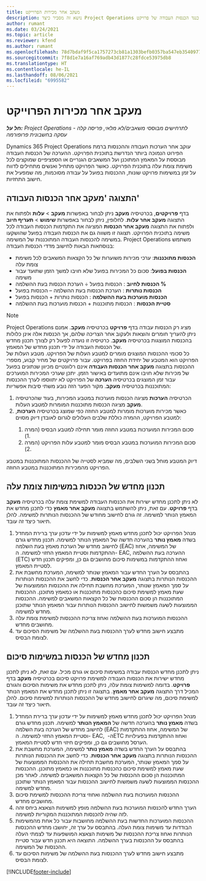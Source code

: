 ```yaml
---
title: מעקב אחר מכירות הפרוייקט
description: נושא זה מסביר כיצד Project Operations עוקב אחר ההתקדמות כנגד הכנסות העבודה של פרויקט.
author: rumant
ms.date: 03/24/2021
ms.topic: article
ms.reviewer: kfend
ms.author: rumant
ms.openlocfilehash: 78d7bdaf9f5ca1757273cb81a1303befb0357ba547eb354097786fc3c38962b9
ms.sourcegitcommit: 7f8d1e7a16af769adb43d1877c28fdce53975db8
ms.translationtype: HT
ms.contentlocale: he-IL
ms.lasthandoff: 08/06/2021
ms.locfileid: "6995582"
---
```

# <a name="project-sales-tracking"></a>מעקב אחר מכירות הפרוייקט

_**חל על:** Project Operations לתרחישים מבוססי משאבים/לא מלאי, פריסה קלה - עסקה בחשבונית פרופורמה_

Dynamics 365 Project Operations עוקב אחר הערכות העבודה וההכנסות ברמת הפירוט הנמוכה ביותר הנדרשת בתוכנית הפרויקט. ההערכה של הכנסות העבודה מבוססת על המאמץ המתוכנן ועל המשאבים הגנריים או הספציפיים שמוקצים לכל משימת צומת עלה בתוכנית הפרויקט. כאשר הפרויקט מתחיל ואנשים מתחילים לדווח על זמן במשימות פרויקט שונות, ההכנסות בפועל על עבודה מסוכמות, מה שמפעיל את חישוב התחזיות.

## <a name="labor-revenue-tracking-view"></a>התצוגה 'מעקב אחר הכנסות העבודה'

בדף **פרויקטים**, בכרטיסיה **מעקב** ניתן לבחור באפשרות **מעקב** > **עלות** ולפתוח את התצוגה **מעקב אחר עלות**. לחלופין, ניתן לבחור באפשרות **שימוש** > **תעריף חיוב** ולפתוח את התצוגה **מעקב אחר הכנסות** המציגה את התקדמות הכנסות העבודה לכל משימה בתוכנית הפרויקט. תצוגה זו משווה גם את הכנסות העבודה בפועל שהושקעו במשימה להכנסות העבודה המתוכננות של המשימה. Project Operations משתמש בנוסחאות הבאות לחישוב מדדי הכנסות העבודה:

- **הכנסות מתוכננות**: ערכי מכירות משוערות של כל הקצאות המשאבים לכל משימת צומת עלה
- **הכנסות בפועל**: סכום כל המכירות בפועל שלא חויבו למשך הזמן שתועד עבור משימה
- **‏‫% הכנסות לחיוב‬** : הכנסות בפועל ÷ הערכת הכנסות בעת ההשלמה
- **‏‫הכנסות נותרות‬** : הערכת הכנסות בעת ההשלמה – הכנסות בפועל
- **‏‫הכנסות מוערכות בעת ההשלמה‬** : הכנסות נותרות + הכנסות בפועל
- **‏‫סטיית הכנסות‬** : הכנסות מתוכננות + הכנסות מוערכות בעת ההשלמה


> [!NOTE]
> Project Operations מציג רק הכנסות עבודה בדף **פרויקט** בכרטיסיה **מעקב**. אמנם ניתן להעריך חומרים והוצאות ולעקוב אחר הצריכה שלהם, אך הכנסות אלה אינן כלולות בהכנסות המוצגות בכרטיסיה **מעקב**. כרטיסיה זו נועדה לפעול רק לצורך תכנון מחדש של הכנסות העבודה על ידי תכנון מחדש של המאמץ.  
> כל סכומי ההכנסות המוצגים מומרים למטבע העלות של הפרויקט. מטבע העלות של הפרויקט הוא המטבע של יחידת החוזה בפרויקט. עבור פרויקטים של מחיר קבוע, מספרי ההכנסות בתצוגה **מעקב אחר הכנסות העבודה** אינם רלוונטיים מכיוון שנתונים בפועל של מכירות שלא חויבו אינם מתועדים באישור הזמן.
> יתכן שערכי המכירות המוערכים עבור זמן המוצגים בכרטיסיה **הערכה** של הפרויקט לא יתווספו לערך ההכנסות המתוכננות בכרטיסיה **מעקב**. מקור הפער הזה נובע משתי סיבות אפשריות:
><ol>
   ><li> הכרטיסיה <b>הערכות</b> מציגה הכנסות מוערכות במטבע המכירות, בעוד שהכרטיסיה <b>מעקב</b> מציגה הכנסות מתוכננות המומרות למטבע העלות. </li>
   ><li> כאשר מכירות מוערכות מומרות למטבע החוזה כפי שמוצג בכרטיסיה <b>הערכות</b>, למטבע הפרויקט, ההמרה כוללת שלבים העלולים לגרום לאובדן דיוק מסוים: </li>
><ol>
><li> סכום המכירות המוערכות במטבע החוזה מומר תחילה למטבע הבסיס (המרה 1).</li>
><li> סכום המכירות המוערכות במטבע הבסיס מומר למטבע עלות הפרויקט (המרה 2). </li>
></ol>
></ol>
> דיוק המטבע מוחל בשני השלבים, מה שמביא לסטייה של ההכנסות המתוכננות במטבע הפרויקט מהמכירות המתוכננות במטבע החוזה.
   

## <a name="reprojecting-revenues-on-leaf-node-tasks"></a>תכנון מחדש של הכנסות במשימות צומת עלה

לא ניתן לתכנן מחדש ישירות את הכנסות העבודה למשימת צומת עלה בכרטיסיה **מעקב** בדף **פרויקט**. עם זאת, ניתן להשתמש בתצוגה **מעקב אחר מאמץ** כדי לתכנן מחדש את המאמץ הנותר למשימה. זה גורם לחישוב מחודש של ההכנסות הנותרות למשימה. להלן תיאור כיצד זה עובד.

1. מנהל הפרויקט יכול לתכנן מחדש מאמץ למשימות על ידי עדכון ערך ברירת המחדל בשדה **מאמץ נותר** בהערכה חדשה של המאמץ הנותר למשימה. תכנון מחדש גורם לחישוב מחדש של הערכת מאמץ בעת השלמה (EAC) של המשימה, אחוז ההתקדמות וסטיית המאמץ החזוי למשימה. ה- EAC, ‏ההערכה בעת ההשלמה (ETC) ואחוז ההתקדמות במשימות סיכום מחושבים גם כן, ומפיקים תכנון חדש לסטיית המאמץ.
2. בהתבסס על הערך החדש עבור המאמץ שנותר למשימה, המערכת מחשבת את ההכנסות הנותרות בתצוגה **מעקב אחר הכנסות**. כדי לחשב את ההכנסות הנותרות על סמך המאמץ שנותר, המערכת מחשבת תחילה את ההכנסות הממוצעות של שעת מאמץ למשימת סיכום כהכנסות מתוכננות או כמאמץ מתוכנן. ההכנסות המתוכננות הן סכום ההכנסות של כל הקצאות המשאבים למשימה. ההכנסות הממוצעות לשעה משמשות לחישוב ההכנסות הנותרות עבור המאמץ הנותר שתוכנן מחדש למשימה.
3. ההכנסות המוערכות בעת ההשלמה ואחוז צריכת ההכנסות למשימת צומת עלה מחושבים מחדש.
4. מתבצע חישוב מחדש לערך ההכנסות בעת ההשלמה של משימות הסיכום עד לצומת הבסיס.

## <a name="reprojecting-revenues-on-summary-tasks"></a>תכנון מחדש של הכנסות במשימות סיכום

ניתן לתכנן מחדש הכנסות עבודה במשימות סיכום או גורם מכיל. עם זאת, לא ניתן לתכנן מחדש ישירות את הכנסות העבודה למשימת פרויקט סיכום בכרטיסיה **מעקב** בדף **פרויקט**. בדומה למשימות צומת עלה, ניתן לתכנן מחדש את משימות הסיכום והגורם המכיל דרך התצוגה **מעקב אחר מאמץ**. בתצוגה זו ניתן לתכנן מחדש את המאמץ הנותר למשימת סיכום, מה שיגרום לחישוב מחדש של ההכנסות הנותרות למשימת סיכום. להלן תיאור כיצד זה עובד.

1. מנהל הפרויקט יכול לתכנן מחדש מאמץ למשימות על ידי עדכון ערך ברירת המחדל בשדה **מאמץ נותר** בהערכה חדשה של **המאמץ הנותר** למשימה. תכנון מחדש גורם לחישוב מחדש של הערכה בעת השלמה (EAC) של המשימה, אחוז ההתקדמות וסטיית המאמץ החזוי למשימה. ה- EAC, ה- ‏ETC ואחוז ההתקדמות בפעילויות הערסל מחושבים גם כן, ומפיקים חיזוי חדש לסטיית המאמץ.
2. בהתבסס על הערך החדש בשדה **מאמץ נותר** למשימה, המערכת מחשבת את ההכנסות הנותרות בתצוגה **מעקב אחר הכנסות**. כדי לחשב את ההכנסות הנותרות על סמך המאמץ שנותר, המערכת מחשבת תחילה את ההכנסות הממוצעות של שעת מאמץ למשימת סיכום כהכנסות מתוכננות או כמאמץ מתוכנן. ההכנסות המתוכננות הן סכום ההכנסות של כל הקצאות המשאבים למשימה. לאחר מכן ההכנסות הממוצעות לשעה משמשות לחישוב ההכנסות עבור המאמץ הנותר שתוכנן מחדש למשימה.
3. ההכנסות המוערכות בעת ההשלמה ואחוזי צריכת ההכנסות למשימת סיכום מחושבים מחדש.
4. הערך החדש להכנסות המוערכות בעת ההשלמה מופץ למשימות הצאצא ביחס זהה לזה שהיה להכנסות המתוכננות המקוריות למשימה.
5. ההכנסות המוערכות החדשות בעת ההשלמה מחושבות עבור כל אחת מהמשימות הבודדות עד משימות צומת העלה. בהתבסס על ערך זה, יחושבו מחדש ההכנסות הנותרות ואחוז צריכת ההכנסות של משימות הצאצא המושפעות עד לצמתי העלה בהתבסס על ההכנסות בערך ההשלמה. התוצאה היא תכנון חדש עבור סטיית ההכנסות של המשימה. 
6. מתבצע חישוב מחדש לערך ההכנסות בעת ההשלמה של משימות הסיכום עד לצומת הבסיס.


[!INCLUDE[footer-include](../includes/footer-banner.md)]

